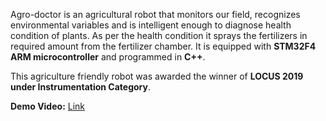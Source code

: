 Agro-doctor is an agricultural robot that monitors our field, recognizes environmental variables and is intelligent enough to diagnose health condition of plants. As per the health condition it sprays the fertilizers in required amount from the fertilizer chamber. It is equipped with **STM32F4 ARM microcontroller** and programmed in **C++**. 

This agriculture friendly robot was awarded the winner of **LOCUS 2019 under Instrumentation Category**.

**Demo Video:** [Link](https://1drv.ms/v/c/b3eb1096e4f4a3a8/Eaij9OSWEOsggLPv7AAAAAAB4JIxU8pcotf9vMsZEwo05w?e=ldhOwI)
